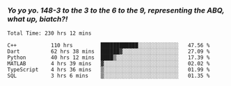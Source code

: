 ### ***Yo yo yo. 148-3 to the 3 to the 6 to the 9, representing the ABQ, what up, biatch?!***

<!--START_SECTION:waka-->

```text
Total Time: 230 hrs 12 mins

C++           110 hrs         ████████████░░░░░░░░░░░░░   47.56 %
Dart          62 hrs 38 mins  ██████▓░░░░░░░░░░░░░░░░░░   27.09 %
Python        40 hrs 12 mins  ████▒░░░░░░░░░░░░░░░░░░░░   17.39 %
MATLAB        4 hrs 39 mins   ▓░░░░░░░░░░░░░░░░░░░░░░░░   02.02 %
TypeScript    4 hrs 36 mins   ▒░░░░░░░░░░░░░░░░░░░░░░░░   01.99 %
SQL           3 hrs 6 mins    ▒░░░░░░░░░░░░░░░░░░░░░░░░   01.35 %
```

<!--END_SECTION:waka-->

<!--
**AJMC2002/AJMC2002** is a ✨ _special_ ✨ repository because its `README.md` (this file) appears on your GitHub profile.

Here are some ideas to get you started:

- 🔭 I’m currently working on ...
- 🌱 I’m currently learning ...
- 👯 I’m looking to collaborate on ...
- 🤔 I’m looking for help with ...
- 💬 Ask me about ...
- 📫 How to reach me: ...
- 😄 Pronouns: ...
- ⚡ Fun fact: ...
-->
